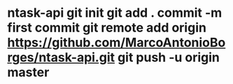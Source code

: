 # ntask-api git init git add . commit -m first commit git remote add origin https://github.com/MarcoAntonioBorges/ntask-api.git git push -u origin master
